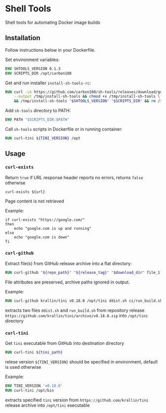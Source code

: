 # Shell Tools

Shell tools for automating Docker image builds

## Installation

Follow instructions below in your Dockerfile.

Set environment variables:

```dockerfile
ENV SHTOOLS_VERSION 0.1.3
ENV SCRIPTS_DIR /opt/carbon108   
```

Get and run installer `install-sh-tools-rc`:

```dockerfile
RUN curl -Lk https://github.com/carbon108/sh-tools/releases/download/get/install-sh-tools \
    --output /tmp/install-sh-tools && chmod +x /tmp/install-sh-tools \
    && /tmp/install-sh-tools "$SHTOOLS_VERSION" "$SCRIPTS_DIR" && rm /tmp/install-sh-tools     
```

Add `sh-tools` directory to PATH:

```dockerfile
ENV PATH "$SCRIPTS_DIR:$PATH"  
```

Call `sh-tools` scripts in Dockerfile or in running container:

```dockerfile
RUN curl-tini ${TINI_VERSION} /opt 
```

## Usage

### `curl-exists`

Return `true` if URL response header reports no errors, returns `false` otherwise 

```shell script
curl-exists ${url}
```

Page content is not retrieved

Example:

```shell script
if curl-exists "https://google.com/"
then
    echo "google.com is up and running"
else
    echo "google.com is down"
fi
```

### `curl-github`

Extract file(s) from GitHub release archive into a flat directory:

```dockerfile
RUN curl-github "${repo_path}" "${release_tag}" "$download_dir" file_1 file_2...
```
File attributes are preserved, archive paths ignored in output.
     
Example: 

```dockerfile
RUN curl-github krallin/tini v0.18.0 /opt/tini ddist.sh ci/run_build.sh 
``` 
extracts two files `ddist.sh` and `run_build.sh` from repository release 
`https://github.com/krallin/tini/archive/v0.18.0.zip` into `/opt/tini` directory
 
### `curl-tini`

Get `tini` executable from GitHub into destination directory

```dockerfile
RUN curl-tini ${tini_path}
```    
relese version `${TINI_VERSION}` should be specified in environment, default is used otherwise
    
Example: 

```dockerfile
ENV TINI_VERSION 'v0.18.0'
RUN curl-tini /opt/bin
```
extracts specified `tini` version from `https://github.com/krallin/tini` release archive 
into `/opt/tini` executable       
